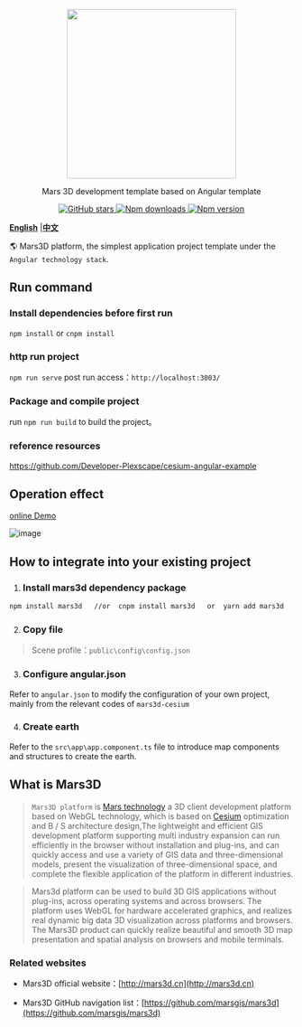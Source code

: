 <p align="center">
<img src="https://muyao1987.gitee.io/cdn/mars3d.cn/logo.png" width="300px" />
</p>

<p align="center">Mars 3D development template based on Angular template</p>

<p align="center">
<a target="_black" href="https://github.com/marsgis/mars3d">
<img alt="GitHub stars" src="https://img.shields.io/github/stars/marsgis/mars3d?style=flat&logo=github">
</a>
<a target="_black" href="https://www.npmjs.com/package/mars3d">
<img alt="Npm downloads" src="https://img.shields.io/npm/dt/mars3d?style=flat&logo=npm">
</a>
<a target="_black" href="https://www.npmjs.com/package/mars3d">
<img alt="Npm version" src="https://img.shields.io/npm/v/mars3d.svg?style=flat&logo=npm&label=version"/>
</a>
</p>

[**English**](./README_EN.md) |[**中文**](./README.md) 

   🌎 Mars3D platform, the simplest application project template under the `Angular technology stack`.
   


 

## Run command
 
### Install dependencies before first run
 `npm install` or `cnpm install`
 
### http run project
 `npm run serve`  post run access：`http://localhost:3003/`  

### Package and compile project
 run `npm run build` to build the project。 

### reference resources
 https://github.com/Developer-Plexscape/cesium-angular-example

## Operation effect 
 [online Demo](http://mars3d.cn/project/vue-template/)  

 ![image](http://mars3d.cn/project/vue-template/screenshot.jpg)
 

## How to integrate into your existing project
1. ### Install mars3d dependency package
```bash
npm install mars3d   //or  cnpm install mars3d   or  yarn add mars3d
```

2. ### Copy file
 > Scene profile：`public\config\config.json`
  

3. ### Configure angular.json 
  Refer to `angular.json` to modify the configuration of your own project, mainly from the relevant codes of `mars3d-cesium`

4. ### Create earth
 Refer to the `src\app\app.component.ts` file to introduce map components and structures to create the earth.


 

## What is Mars3D 
>  `Mars3D platform` is [Mars technology](http://marsgis.cn/) a 3D client development platform based on WebGL technology, which is based on [Cesium](https://cesium.com/cesiumjs/) optimization and B / S architecture design,The lightweight and efficient GIS development platform supporting multi industry expansion can run efficiently in the browser without installation and plug-ins, and can quickly access and use a variety of GIS data and three-dimensional models, present the visualization of three-dimensional space, and complete the flexible application of the platform in different industries.

 > Mars3d platform can be used to build 3D GIS applications without plug-ins, across operating systems and across browsers. The platform uses WebGL for hardware accelerated graphics, and realizes real dynamic big data 3D visualization across platforms and browsers. The Mars3D product can quickly realize beautiful and smooth 3D map presentation and spatial analysis on browsers and mobile terminals.

### Related websites 
- Mars3D official website：[http://mars3d.cn](http://mars3d.cn)  

- Mars3D GitHub navigation list：[https://github.com/marsgis/mars3d](https://github.com/marsgis/mars3d)




